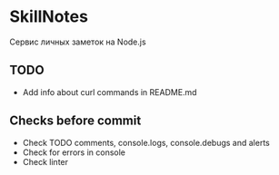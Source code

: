 # SkillNotes

Сервис личных заметок на Node.js

## TODO

* Add info about curl commands in README.md

## Checks before commit

* Check TODO comments, console.logs, console.debugs and alerts
* Check for errors in console
* Check linter
